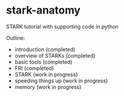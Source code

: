# stark-anatomy

STARK tutorial with supporting code in python

Outline:
 - introduction (completed)
 - overview of STARKs (completed)
 - basic tools (completed)
 - FRI (completed)
 - STARK (work in progress)
 - speeding things up (work in progress)
 - memory (work in progress)

